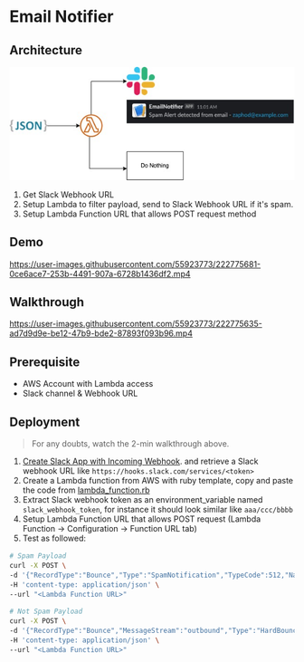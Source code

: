 # Email Notifier

## Architecture

![image](./docs/architecture.jpg)

1. Get Slack Webhook URL
2. Setup Lambda to filter payload, send to Slack Webhook URL if it's spam.
3. Setup Lambda Function URL that allows POST request method

## Demo

https://user-images.githubusercontent.com/55923773/222775681-0ce6ace7-253b-4491-907a-6728b1436df2.mp4

## Walkthrough

https://user-images.githubusercontent.com/55923773/222775635-ad7d9d9e-be12-47b9-bde2-87893f093b96.mp4

## Prerequisite

- AWS Account with Lambda access
- Slack channel & Webhook URL

## Deployment

> For any doubts, watch the 2-min walkthrough above.

1. [Create Slack App with Incoming Webhook](https://api.slack.com/messaging/webhooks#:~:text=Incoming%20Webhooks%20are%20a%20simple,make%20the%20messages%20stand%20out). and retrieve a Slack webhook URL like `https://hooks.slack.com/services/<token>`
2. Create a Lambda function from AWS with ruby template, copy and paste the code from [lambda_function.rb](./lambda_function.rb)
3. Extract Slack webhook token as an environment_variable named `slack_webhook_token`, for instance it should look similar like `aaa/ccc/bbbb`
4. Setup Lambda Function URL that allows POST request (Lambda Function -> Configuration -> Function URL tab)
5. Test as followed:

```sh
# Spam Payload
curl -X POST \
-d '{"RecordType":"Bounce","Type":"SpamNotification","TypeCode":512,"Name":"Spam notification","Tag":"","MessageStream":"outbound","Description":"The message was delivered, but was either blocked by the user, or classified as spam, bulk mail, or had rejected content.","Email":"zaphod@example.com","From":"notifications@honeybadger.io","BouncedAt":"2023-02-27T21:41:30Z"}' \
-H 'content-type: application/json' \
--url "<Lambda Function URL>"
```

```sh
# Not Spam Payload
curl -X POST \
-d '{"RecordType":"Bounce","MessageStream":"outbound","Type":"HardBounce","TypeCode":1,"Name":"Hard bounce","Tag":"Test","Description":"The server was unable to deliver your message (ex: unknown user, mailbox not found).","Email":"arthur@example.com","From":"notifications@honeybadger.io","BouncedAt":"2019-11-05T16:33:54.9070259Z"}' \
-H 'content-type: application/json' \
--url "<Lambda Function URL>"
```